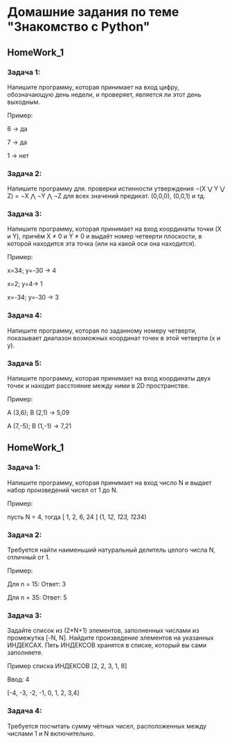 # Домашние задания по теме "Знакомство с Python"

## HomeWork_1

### **Задача 1**:

Напишите программу, которая принимает на вход цифру, обозначающую день недели, 
и проверяет, является ли этот день выходным.

Пример:

 6 -> да

 7 -> да
 
 1 -> нет

### **Задача 2**:

Напишите программу для. проверки истинности утверждения ¬(X ⋁ Y ⋁ Z) = ¬X ⋀ ¬Y ⋀ ¬Z для всех значений предикат.
(0,0,0), (0,0,1) и тд.

### **Задача 3**:

Напишите программу, которая принимает на вход координаты точки (X и Y), причём X ≠ 0 и Y ≠ 0 и 
выдаёт номер четверти плоскости, в которой находится эта точка (или на какой оси она находится).

Пример:

x=34; y=-30 -> 4

x=2; y=4-> 1

x=-34; y=-30 -> 3

### **Задача 4**:

Напишите программу, которая по заданному номеру четверти, показывает диапазон возможных координат точек в этой четверти (x и y).

### **Задача 5**:

Напишите программу, которая принимает на вход координаты двух точек и находит расстояние между ними в 2D пространстве.

Пример:

A (3,6); B (2,1) -> 5,09

A (7,-5); B (1,-1) -> 7,21

## HomeWork_1

### **Задача 1**:
Напишите программу, которая принимает на вход число N и выдает набор произведений чисел от 1 до N.

Пример:

пусть N = 4, тогда [ 1, 2, 6, 24 ] (1, 1*2, 1*2*3, 1*2*3*4)

### **Задача 2**:
Требуется найти наименьший натуральный делитель целого числа N, отличный от 1.

Пример:

Для n = 15: Ответ: 3

Для n = 35: Ответ: 5

### **Задача 3**:
Задайте список из (2*N+1) элементов, заполненных числами из промежутка [-N, N].
Найдите произведение элементов на указанных ИНДЕКСАХ. Пять ИНДЕКСОВ хранятся в списке, который вы сами заполняете.

Пример списка ИНДЕКСОВ [2, 2, 3, 1, 8]

Ввод: 4

[-4, -3, -2, -1, 0, 1, 2, 3,4]

### **Задача 4**:
Требуется посчитать сумму чётных чисел, расположенных между числами 1 и N включительно.
